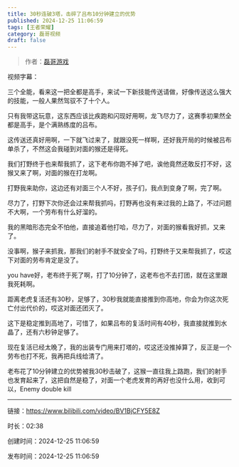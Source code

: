```yaml
---
title: 30秒连破3塔，击碎了吕布10分钟建立的优势
published: 2024-12-25 11:06:59
tags: [王者荣耀]
category: 磊哥视频
draft: false
---
```



> 作者：[磊哥游戏](https://space.bilibili.com/268941858?spm_id_from=333.788.upinfo.head.click)

视频字幕：

三个全能，看来这一把全都是高手，来试一下新技能传送请做，好像传送这么强大的技能，一般人果然驾驭不了十个人。

只有我带这玩意，这东西应该比疾跑和闪现好用啊，龙飞尽力了，这赛季初果然全都是高手，是个满熟练度的吕布。

这传送还真好用啊，一下就飞过来了，就跟没死一样啊，还好我开局的时候被吕布单杀了，不然这会我碰到对面的猴还是得死。

我们打野终于也来帮我抓了，这下老布你跑不掉了吧，诶他竟然还敢反打不好，这猴又来了啊，对面的猴在打龙啊。

打野我来助你，这边还有对面三个人不好，孩子们，我点到变身了啊，完了啊。

尽力了，打野下次你还会过来帮我抓吗，打野再也没有来过我的上路了，不过问题不大啊，一个劳布有什么好溜的。

我的黑暗形态完全不怕他，直接追着他打哈，尽力了，对面的猴看我好抓，又来了。

没事啊，猴子来抓我，那我们的射手不就安全了吗，打野终于又来帮我抓了，哎这下对面的劳布肯定是没了。

you have好，老布终于死了啊，打了10分钟了，这老布也不去打团，就在这里跟我死耗啊。

距离老虎复活还有30秒，足够了，30秒我就能直接推到你高地，你会为你这次死亡付出代价的，哎这对面还团灭了。

这下是稳定推到高地了，可惜了，如果吕布的复活时间有40秒，我直接就推到水晶了，还有六秒钟足够了。

现在复活已经太晚了，我的出装专门用来打塔的，哎这还没推掉算了，反正是一个劳布也打不死，我再把兵线给清了。

老布花了10分钟建立的优势被我30秒击破了，这猴一直往我上路跑，我们的射手也发育起来了，这把自然是稳了，对面一个老虎发育的再好也没什么用，收到可以，Enemy double kill

---


链接：https://www.bilibili.com/video/BV1BjCFY5E8Z



时长：02:38

创建时间：2024-12-25 11:06:59

发布时间：2024-12-25 11:06:59
